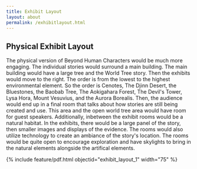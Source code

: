 ```yaml
---
title: Exhibit Layout
layout: about
permalink: /exhibitlayout.html
---
```


## Physical Exhibit Layout

The physical version of Beyond Human Characters would be much more engaging. The individual stories would surround a main building. The main building would have a large tree and the World Tree story. Then the exhibits would move to the right. The order is from the lowest to the highest environmental element. So the order is Cenotes, The Djinn Desert, the Bluestones, the Baobab Tree, The Aokigahara Forest, The Devil's Tower, Lysa Hora, Mount Vesuvius, and the Aurora Borealis. Then, the audience would end up in a final room that talks about how stories are still being created and use. This area and the open world tree area would have room for guest speakers. Additionally, inbetween the exhibit rooms would be a natural habitat. In the exhibits, there would be a large panel of the story, then smaller images and displays of the evidence. The rooms would also utilize technology to create an ambiance of the story's location. The rooms would be quite open to encourage exploration and have skylights to bring in the natural elements alongside the artifical elements. 


{% include feature/pdf.html objectid="exhibit_layout_1" width="75" %}
